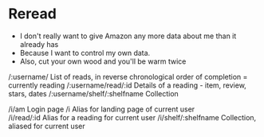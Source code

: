 # Reread

* I don't really want to give Amazon any more data about me than it already has
* Because I want to control my own data.
* Also, cut your own wood and you'll be warm twice



/:username/					List of reads, in reverse chronological order of completion = currently reading
/:username/read/:id			Details of a reading - item, review, stars, dates
/:username/shelf/:shelfname	Collection

/i/am							Login page
/i                Alias for landing page of current user					
/i/read/:id					Alias for a reading for current user
/i/shelf/:shelfname			Collection, aliased for current user
